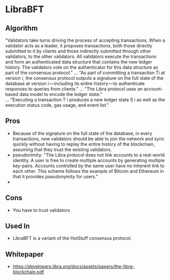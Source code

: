 # LibraBFT 

## Algorithm
"Validators take turns driving the process of accepting transactions. When a validator acts as a leader, it proposes transactions, both those directly submitted to it by clients and those indirectly submitted through other validators, to the other validators. All validators execute the transactions and form an authenticated data structure that contains the new ledger history. The validators vote on the authenticator for this data structure as part of the consensus protocol."
...
"As part of committing a transaction Ti at version i, the consensus protocol outputs a signature on the full state of the database at version i — including its entire history — to authenticate responses to queries from clients."
...
"The Libra protocol uses an account-based data model to encode the ledger state."  
...
"Executing a transaction T i produces a new ledger state S i as well as the execution status code, gas usage, and event list."


## Pros
* Because of the signature on the full state of the database, in every transactions, new validators should be able to join the network and sync quickly without having to replay the entire history of the blockchain, assuming that they trust the existing validators.
* pseudonimity: "The Libra protocol does not link accounts to a real-world identity. A user is free to create multiple accounts by generating multiple key-pairs. Accounts controlled by the same user have no inherent link to each other. This scheme follows the example of Bitcoin and Ethereum in that it provides pseudonymity for users."
* 

## Cons
* You have to trust validators


## Used In
* LibraBFT is a variant of the HotStuff consensus protocol.

## Whitepaper
* https://developers.libra.org/docs/assets/papers/the-libra-blockchain.pdf
